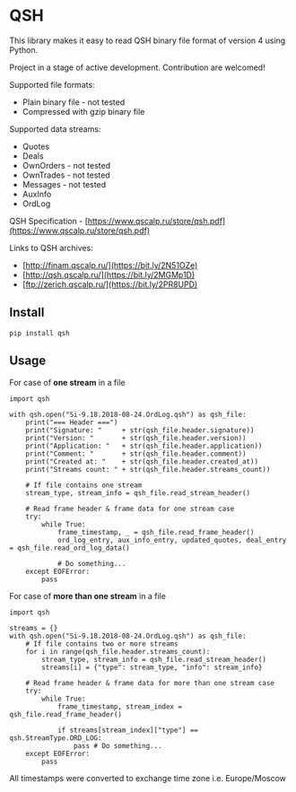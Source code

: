 # QSH

This library makes it easy to read QSH binary file format of version 4 using Python.

Project in a stage of active development. Contribution are welcomed!

Supported file formats:
- Plain binary file - not tested
- Compressed with gzip binary file

Supported data streams:
- Quotes
- Deals
- OwnOrders - not tested
- OwnTrades - not tested
- Messages  - not tested
- AuxInfo
- OrdLog

QSH Specification - [https://www.qscalp.ru/store/qsh.pdf](https://www.qscalp.ru/store/qsh.pdf)

Links to QSH archives:

- [http://finam.qscalp.ru/](https://bit.ly/2N51OZe)
- [http://qsh.qscalp.ru/](https://bit.ly/2MGMp1D)
- [ftp://zerich.qscalp.ru/](https://bit.ly/2PR8UPD)

## Install

```
pip install qsh
```

## Usage

For case of **one stream** in a file

```
import qsh

with qsh.open("Si-9.18.2018-08-24.OrdLog.qsh") as qsh_file:
    print("=== Header ===")
    print("Signature: "     + str(qsh_file.header.signature))
    print("Version: "       + str(qsh_file.header.version))
    print("Application: "   + str(qsh_file.header.application))
    print("Comment: "       + str(qsh_file.header.comment))
    print("Created at: "    + str(qsh_file.header.created_at))
    print("Streams count: " + str(qsh_file.header.streams_count))

    # If file contains one stream
    stream_type, stream_info = qsh_file.read_stream_header()

    # Read frame header & frame data for one stream case
    try:
        while True:
            frame_timestamp, _ = qsh_file.read_frame_header()
            ord_log_entry, aux_info_entry, updated_quotes, deal_entry = qsh_file.read_ord_log_data()

            # Do something...
    except EOFError:
        pass
```

For case of **more than one stream** in a file

```
import qsh

streams = {}
with qsh.open("Si-9.18.2018-08-24.OrdLog.qsh") as qsh_file:
    # If file contains two or more streams
    for i in range(qsh_file.header.streams_count):
        stream_type, stream_info = qsh_file.read_stream_header()
        streams[i] = {"type": stream_type, "info": stream_info}

    # Read frame header & frame data for more than one stream case
    try:
        while True:
            frame_timestamp, stream_index = qsh_file.read_frame_header()
            
            if streams[stream_index]["type"] == qsh.StreamType.ORD_LOG:
                pass # Do something...
    except EOFError:
        pass
```

All timestamps were converted to exchange time zone i.e. Europe/Moscow
